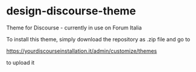 # design-discourse-theme
Theme for Discourse - currently in use on Forum Italia

To install this theme, simply download the repository as .zip file and go to

https://yourdiscourseinstallation.it/admin/customize/themes

to upload it

